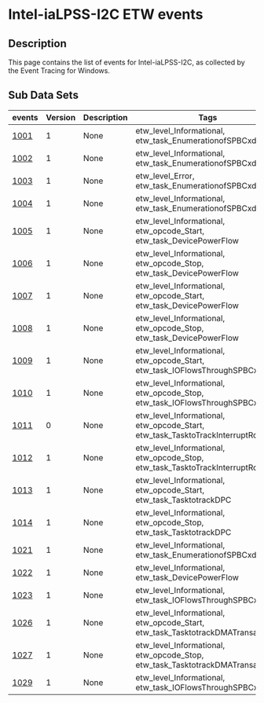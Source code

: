 # Intel-iaLPSS-I2C ETW events

## Description
This page contains the list of events for Intel-iaLPSS-I2C, as collected by the Event Tracing for Windows.

## Sub Data Sets
|events|Version|Description|Tags|
|---|---|---|---|
|[1001](events/event-1001_v1.md)|1|None|etw_level_Informational, etw_task_EnumerationofSPBCxdriver|
|[1002](events/event-1002_v1.md)|1|None|etw_level_Informational, etw_task_EnumerationofSPBCxdriver|
|[1003](events/event-1003_v1.md)|1|None|etw_level_Error, etw_task_EnumerationofSPBCxdriver|
|[1004](events/event-1004_v1.md)|1|None|etw_level_Informational, etw_task_EnumerationofSPBCxdriver|
|[1005](events/event-1005_v1.md)|1|None|etw_level_Informational, etw_opcode_Start, etw_task_DevicePowerFlow|
|[1006](events/event-1006_v1.md)|1|None|etw_level_Informational, etw_opcode_Stop, etw_task_DevicePowerFlow|
|[1007](events/event-1007_v1.md)|1|None|etw_level_Informational, etw_opcode_Start, etw_task_DevicePowerFlow|
|[1008](events/event-1008_v1.md)|1|None|etw_level_Informational, etw_opcode_Stop, etw_task_DevicePowerFlow|
|[1009](events/event-1009_v1.md)|1|None|etw_level_Informational, etw_opcode_Start, etw_task_IOFlowsThroughSPBCxdriver|
|[1010](events/event-1010_v1.md)|1|None|etw_level_Informational, etw_opcode_Stop, etw_task_IOFlowsThroughSPBCxdriver|
|[1011](events/event-1011.md)|0|None|etw_level_Informational, etw_opcode_Start, etw_task_TasktoTrackInterruptRoutine|
|[1012](events/event-1012_v1.md)|1|None|etw_level_Informational, etw_opcode_Stop, etw_task_TasktoTrackInterruptRoutine|
|[1013](events/event-1013_v1.md)|1|None|etw_level_Informational, etw_opcode_Start, etw_task_TasktotrackDPC|
|[1014](events/event-1014_v1.md)|1|None|etw_level_Informational, etw_opcode_Stop, etw_task_TasktotrackDPC|
|[1021](events/event-1021_v1.md)|1|None|etw_level_Informational, etw_task_EnumerationofSPBCxdriver|
|[1022](events/event-1022_v1.md)|1|None|etw_level_Informational, etw_task_DevicePowerFlow|
|[1023](events/event-1023_v1.md)|1|None|etw_level_Informational, etw_task_IOFlowsThroughSPBCxdriver|
|[1026](events/event-1026_v1.md)|1|None|etw_level_Informational, etw_opcode_Start, etw_task_TasktotrackDMATransactions|
|[1027](events/event-1027_v1.md)|1|None|etw_level_Informational, etw_opcode_Stop, etw_task_TasktotrackDMATransactions|
|[1029](events/event-1029_v1.md)|1|None|etw_level_Informational, etw_task_IOFlowsThroughSPBCxdriver|
